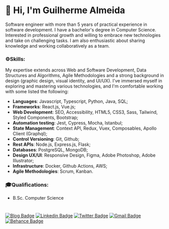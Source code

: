 # 🧔 Hi, I'm Guilherme Almeida  
Software engineer with more than 5 years of practical experience in software development. I have a bachelor's degree in Computer Science. 
Interested in professional growth and willing to embrace new technologies and take on challenging tasks. I am also enthusiastic about sharing knowledge and working collaboratively as a team.

### ⚙️**Skills:**
My expertise extends across Web and Software Development, Data Structures and Algorithms, Agile Methodologies and a strong background in design (graphic design, visual identity, and UI/UX).
I've immersed myself in exploring and mastering various technologies, and I'm comfortable working with some listed the following:  

- **Languages**: Javascript, Typescript, Python, Java, SQL;
- **Frameworks**: React.js, Vue.js;
- **Web Development**: SEO, Accessibility, HTML5, CSS3, Sass, Tailwind, Styled Components, Bootstrap;
- **Automation testing**: Jest, Cypress, Mocha, Istanbul;
- **State Management**: Context API, Redux, Vuex, Composables, Apollo Client (Graphql);
- **Control Versioning**: Git, Github;
- **Rest APIs**: Node.js, Express.js, Flask;
- **Databases**: PostgreSQL, MongoDB;
- **Design UX/UI**: Responsive Design, Figma, Adobe Photoshop, Adobe Illustrator;
- **Infrastructure**: Docker, Github Actions, AWS;
- **Agile Methodologies**: Scrum, Kanban.

### 🎓**Qualifications:**
-  B.Sc. Computer Science


#
[![Blog Badge](https://img.shields.io/badge/Blog-guisalmeida.com-black)](https://guisalmeida.com/blog)
[![Linkedin Badge](https://img.shields.io/badge/-LinkedIn-blue?logo=Linkedin&logoColor=white&link=https://www.linkedin.com/in/guisalmeida/)](https://www.linkedin.com/in/guisalmeida/)
[![Twitter Badge](https://img.shields.io/badge/-Twitter-1ca0f1?labelColor=1ca0f1&logo=twitter&logoColor=white&link=https://twitter.com/GuiSAlmeida87)](https://twitter.com/GuiSAlmeida87)
[![Gmail Badge](https://img.shields.io/badge/-Gmail-c14438?logo=Gmail&logoColor=white&link=mailto:guisalmeida.dev@gmail.com)](mailto:guisalmeida.dev@gmail.com)
[![Behance Badge](https://img.shields.io/badge/-Behance-blue?logo=behance&logoColor=white&link=https://www.behance.net/guisalmeida)](https://www.behance.net/guisalmeida)
<!-- [![CV](https://img.shields.io/badge/CV-ffffff?style=flat&logo=googledrive&logoColor=black&link=https://drive.google.com/file/d/1Gg8-LmUmf5c6_q8ch50XS9Vy4jUrd4v2/view)](https://drive.google.com/file/d/1Gg8-LmUmf5c6_q8ch50XS9Vy4jUrd4v2/view) -->


<!--
**GuiSAlmeida/GuiSAlmeida** is a ✨ _special_ ✨ repository because its `README.md` (this file) appears on your GitHub profile.

Here are some ideas to get you started:

- 🔭 I’m currently working on ...
- 🌱 I’m currently learning ...
- 👯 I’m looking to collaborate on ...
- 🤔 I’m looking for help with ...
- 💬 Ask me about ...
- 📫 How to reach me: ...
- 😄 Pronouns: ...
- ⚡ Fun fact: ...
-->
